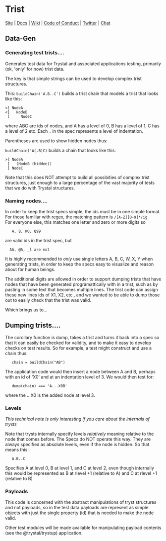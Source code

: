 # Trist 

[Site](https://trystal.net/) |
[Docs](https://trystal.net/) |
[Wiki](https://github.com/trystal/trist/wiki "Changelog, Roadmap, etc.") |
[Code of Conduct](https://jquery.org/conduct/) |
[Twitter](https://twitter.com/trystalnet) |
[Chat](https://gitter.im/trystal/trystal)

## Data-Gen

### Generating test trists....

Generates test data for Trystal and associated applications testing, primarily (ok, 'only' for now) trist data.

The key is that simple strings can be used to develop complex trist structures.

This: ```buildChain('A.B..C')``` builds a trist chain that models a trist that looks like this:
```
<] NodeA
<]   NodeB
 ]     NodeC   
```
where ABC are ids of nodes, and A has a level of 0, B has a level of 1, C has a level of 2 etc.
Each ```.``` in the spec represents a level of indentation.

Parentheses are used to show hidden nodes thus:

```buildChain('A(.B)C)``` builds a chain that looks like this:
```
>] NodeA
 ]   (NodeB (hidden))
 ] NodeC   
```

Note that this does NOT attempt to build all possibities of complex trist structures, just 
enough to a large percentage of the vast majority of tests that we do with Trystal structures.

### Naming nodes....

In order to keep the trist specs simple, the ids must be in one simple format.
For those familiar with regex, the matching pattern is ```/[A-Z][0-9]*/ig```  
For everyone else, this matches one letter and zero or more digits so 
```
   A, B, W0, Q99 
```
are valid ids in the trist spec, but 
```
  AA, @A, _l are not
```
It is highly recommended to *only* use single letters A, B, C, W, X, Y when generating trists, 
in order to keep the specs easy to visualize and reason about for human beings.

The additional digits are allowed in order to support dumping trists that have nodes that 
have been generated programattically with in a trist, such as by pasting in some text that 
becomes multiple lines. The trist code can assign these new lines ids of X1, X2, etc., and 
we wanted to be able to dump those out to easily check that the trist was valid.

Which brings us to...   

## Dumping trists....

The corollary function is dump, takes a trist and turns it back into a spec so that it can 
easily be checked for validity, and to make it easy to develop checks on test results. So 
for example, a test might construct and use a chain thus:
```
   chain = buildChain("AB") 
```
The application code would then insert a node between A and B, perhaps with an id of 'X0' and 
at an indentation level of 3. We would then test for:
```
   dump(chain) === 'A...X0B'
```
where the ...X0 is the added node at level 3.

### Levels

*This technical note is only interesting if you care about the internals of trysts* 

Note that trysts internally specify levels *relatively* meaning relative to the node that comes
before. The Specs do NOT operate this way. They are always specified as absolute levels, even 
if the node is hidden. So that means this:
```
   A.B..C 
```
Specifies A at level 0, B at level 1, and C at level 2, even though internally this would be 
represented as B at rlevel +1 (relative to A) and C at rlevel +1 (relative to B)

### Payloads

This code is concerned with the abstract manipulations of tryst structures and not payloads, 
so in the test data payloads are represent as simple objects with just the single property (id)
that is needed to make the node valid. 

Other test modules will be made available for manipulating payload contents (see the @trystal/trystup)
application.



